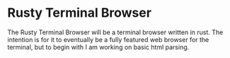 # Rusty Terminal Browser

The Rusty Terminal Browser will be a terminal browser written in rust.  The
intention is for it to eventually be a fully featured web browser for the
terminal, but to begin with I am working on basic html parsing.
